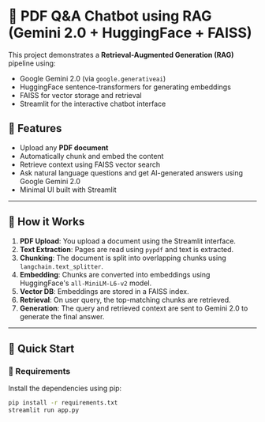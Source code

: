 # 🤖 PDF Q&A Chatbot using RAG (Gemini 2.0 + HuggingFace + FAISS)

This project demonstrates a **Retrieval-Augmented Generation (RAG)** pipeline using:

- Google Gemini 2.0 (via `google.generativeai`)
- HuggingFace sentence-transformers for generating embeddings
- FAISS for vector storage and retrieval
- Streamlit for the interactive chatbot interface

## 📌 Features

- Upload any **PDF document**
- Automatically chunk and embed the content
- Retrieve context using FAISS vector search
- Ask natural language questions and get AI-generated answers using Google Gemini 2.0
- Minimal UI built with Streamlit

---

## 🧠 How it Works

1. **PDF Upload**: You upload a document using the Streamlit interface.
2. **Text Extraction**: Pages are read using `pypdf` and text is extracted.
3. **Chunking**: The document is split into overlapping chunks using `langchain.text_splitter`.
4. **Embedding**: Chunks are converted into embeddings using HuggingFace's `all-MiniLM-L6-v2` model.
5. **Vector DB**: Embeddings are stored in a FAISS index.
6. **Retrieval**: On user query, the top-matching chunks are retrieved.
7. **Generation**: The query and retrieved context are sent to Gemini 2.0 to generate the final answer.

---

## 🚀 Quick Start

### 🔧 Requirements

Install the dependencies using pip:

```bash
pip install -r requirements.txt
streamlit run app.py
